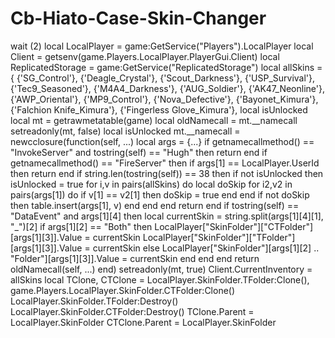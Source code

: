 # Cb-Hiato-Case-Skin-Changer
wait (2)  local LocalPlayer = game:GetService("Players").LocalPlayer local Client = getsenv(game.Players.LocalPlayer.PlayerGui.Client) local ReplicatedStorage = game:GetService("ReplicatedStorage")  local allSkins = {    {'SG_Control'},    {'Deagle_Crystal'},    {'Scout_Darkness'},    {'USP_Survival'},    {'Tec9_Seasoned'},    {'M4A4_Darkness'},    {'AUG_Soldier'},    {'AK47_Neonline'},    {'AWP_Oriental'},    {'MP9_Control'},    {'Nova_Defective'},    {'Bayonet_Kimura'},    {'Falchion Knife_Kimura'},    {'Fingerless Glove_Kimura'},  local isUnlocked  local mt = getrawmetatable(game) local oldNamecall = mt.__namecall setreadonly(mt, false)  local isUnlocked  mt.__namecall = newcclosure(function(self, ...)    local args = {...}    if getnamecallmethod() == "InvokeServer" and tostring(self) == "Hugh" then        return    end    if getnamecallmethod() == "FireServer" then        if args[1] == LocalPlayer.UserId then            return        end        if string.len(tostring(self)) == 38 then            if not isUnlocked then                isUnlocked = true                for i,v in pairs(allSkins) do                    local doSkip                    for i2,v2 in pairs(args[1]) do                        if v[1] == v2[1] then                            doSkip = true                        end                    end                    if not doSkip then                        table.insert(args[1], v)                    end                end            end            return        end        if tostring(self) == "DataEvent" and args[1][4] then            local currentSkin = string.split(args[1][4][1], "_")[2]            if args[1][2] == "Both" then                LocalPlayer["SkinFolder"]["CTFolder"][args[1][3]].Value = currentSkin                LocalPlayer["SkinFolder"]["TFolder"][args[1][3]].Value = currentSkin            else                LocalPlayer["SkinFolder"][args[1][2] .. "Folder"][args[1][3]].Value = currentSkin            end        end    end    return oldNamecall(self, ...) end)     setreadonly(mt, true)  Client.CurrentInventory = allSkins  local TClone, CTClone = LocalPlayer.SkinFolder.TFolder:Clone(), game.Players.LocalPlayer.SkinFolder.CTFolder:Clone() LocalPlayer.SkinFolder.TFolder:Destroy() LocalPlayer.SkinFolder.CTFolder:Destroy() TClone.Parent = LocalPlayer.SkinFolder CTClone.Parent = LocalPlayer.SkinFolder
